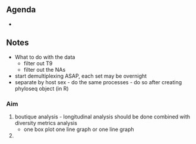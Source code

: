 ## Agenda
* 

## Notes
* What to do with the data
  * filter out T9
  * filter out the NAs
* start demultiplexing ASAP, each set may be overnight
* separate by host sex - do the same processes - do so after creating phyloseq object (in R)


### Aim
1. boutique analysis - longitudinal analysis should be done combined with diversity metrics analysis
   * one box plot one line graph or one line graph
2. 
